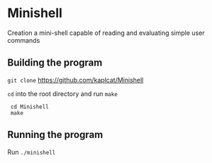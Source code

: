 # Minishell
Creation a mini-shell capable of reading and evaluating simple user commands

## Building the program

`git clone` https://github.com/kaplcat/Minishell

`cd` into the root directory and run `make`

     cd Minishell
     make

## Running the program

Run `./minishell`
